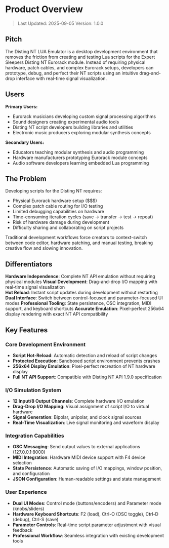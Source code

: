 # Product Overview

> Last Updated: 2025-09-05
> Version: 1.0.0

## Pitch

The Disting NT LUA Emulator is a desktop development environment that removes the friction from creating and testing Lua scripts for the Expert Sleepers Disting NT Eurorack module. Instead of requiring physical hardware, patch cables, and complex Eurorack setups, developers can prototype, debug, and perfect their NT scripts using an intuitive drag-and-drop interface with real-time signal visualization.

## Users

**Primary Users:**
- Eurorack musicians developing custom signal processing algorithms
- Sound designers creating experimental audio tools
- Disting NT script developers building libraries and utilities
- Electronic music producers exploring modular synthesis concepts

**Secondary Users:**
- Educators teaching modular synthesis and audio programming
- Hardware manufacturers prototyping Eurorack module concepts
- Audio software developers learning embedded Lua programming

## The Problem

Developing scripts for the Disting NT requires:
- Physical Eurorack hardware setup ($$$)
- Complex patch cable routing for I/O testing
- Limited debugging capabilities on hardware
- Time-consuming iteration cycles (save → transfer → test → repeat)
- Risk of hardware damage during development
- Difficulty sharing and collaborating on script projects

Traditional development workflows force creators to context-switch between code editor, hardware patching, and manual testing, breaking creative flow and slowing innovation.

## Differentiators

**Hardware Independence**: Complete NT API emulation without requiring physical modules
**Visual Development**: Drag-and-drop I/O mapping with real-time signal visualization  
**Hot Reload**: Instant script updates during development without restarting
**Dual Interface**: Switch between control-focused and parameter-focused UI modes
**Professional Tooling**: State persistence, OSC integration, MIDI support, and keyboard shortcuts
**Accurate Emulation**: Pixel-perfect 256x64 display rendering with exact NT API compatibility

## Key Features

### Core Development Environment
- **Script Hot-Reload**: Automatic detection and reload of script changes
- **Protected Execution**: Sandboxed script environment prevents crashes
- **256x64 Display Emulation**: Pixel-perfect recreation of NT hardware display
- **Full NT API Support**: Compatible with Disting NT API 1.9.0 specification

### I/O Simulation System
- **12 Input/8 Output Channels**: Complete hardware I/O emulation
- **Drag-Drop I/O Mapping**: Visual assignment of script I/O to virtual hardware
- **Signal Generation**: Bipolar, unipolar, and clock signal sources
- **Real-Time Visualization**: Live signal monitoring and waveform display

### Integration Capabilities
- **OSC Messaging**: Send output values to external applications (127.0.0.1:8000)
- **MIDI Integration**: Hardware MIDI device support with F4 device selection
- **State Persistence**: Automatic saving of I/O mappings, window position, and configuration
- **JSON Configuration**: Human-readable settings and state management

### User Experience
- **Dual UI Modes**: Control mode (buttons/encoders) and Parameter mode (knobs/sliders)
- **Hardware Keyboard Shortcuts**: F2 (load), Ctrl-O (OSC toggle), Ctrl-D (debug), Ctrl-S (save)
- **Parameter Controls**: Real-time script parameter adjustment with visual feedback
- **Professional Workflow**: Seamless integration with existing development tools